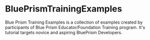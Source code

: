 # BluePrismTrainingExamples
Blue Prism Training Examples is a collection of examples created by participants of Blue Prism Educator/Foundation Training program. It's tutorial targets novice and aspiring BluePrism Developers. 
